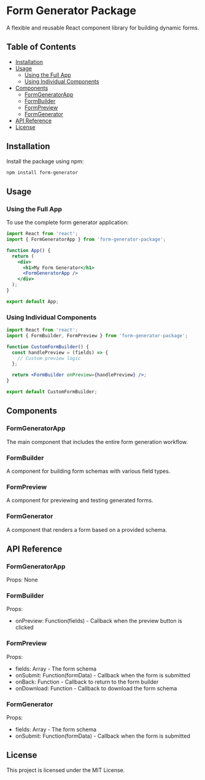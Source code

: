 # Form Generator Package

A flexible and reusable React component library for building dynamic forms.

## Table of Contents

- [Installation](#installation)
- [Usage](#usage)
  - [Using the Full App](#using-the-full-app)
  - [Using Individual Components](#using-individual-components)
- [Components](#components)
  - [FormGeneratorApp](#formgeneratorapp)
  - [FormBuilder](#formbuilder)
  - [FormPreview](#formpreview)
  - [FormGenerator](#formgenerator)
- [API Reference](#api-reference)
- [License](#license)

## Installation

Install the package using npm:

```bash
npm install form-generator
```
## Usage

### Using the Full App

To use the complete form generator application:

```jsx
import React from 'react';
import { FormGeneratorApp } from 'form-generator-package';

function App() {
  return (
    <div>
      <h1>My Form Generator</h1>
      <FormGeneratorApp />
    </div>
  );
}

export default App;
```
### Using Individual Components

```jsx
import React from 'react';
import { FormBuilder, FormPreview } from 'form-generator-package';

function CustomFormBuilder() {
  const handlePreview = (fields) => {
    // Custom preview logic
  };

  return <FormBuilder onPreview={handlePreview} />;
}

export default CustomFormBuilder;
```
## Components

### FormGeneratorApp

The main component that includes the entire form generation workflow.

### FormBuilder

A component for building form schemas with various field types.

### FormPreview

A component for previewing and testing generated forms.

### FormGenerator

A component that renders a form based on a provided schema.

## API Reference

### FormGeneratorApp

Props: None

### FormBuilder

Props:

- onPreview: Function(fields) - Callback when the preview button is clicked

### FormPreview

Props:

- fields: Array - The form schema
- onSubmit: Function(formData) - Callback when the form is submitted
- onBack: Function - Callback to return to the form builder
- onDownload: Function - Callback to download the form schema

### FormGenerator

Props:

- fields: Array - The form schema
- onSubmit: Function(formData) - Callback when the form is submitted

## License

This project is licensed under the MIT License.

